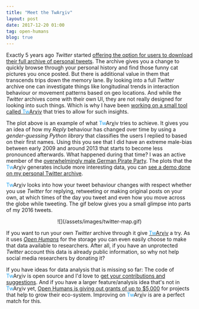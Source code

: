 ```yaml
---
title: "Meet the TwArχiv"
layout: post
date: 2017-12-20 01:00
tag: open-humans
blog: true
---
```

<link href='https://cdnjs.cloudflare.com/ajax/libs/metrics-graphics/2.11.0/metricsgraphics.min.css' rel='stylesheet' type='text/css'>
<script src='https://cdnjs.cloudflare.com/ajax/libs/jquery/3.1.0/jquery.min.js'></script>
<script src="https://d3js.org/d3.v4.min.js"></script>
<script src="https://cdnjs.cloudflare.com/ajax/libs/metrics-graphics/2.11.0/metricsgraphics.min.js"></script>

Exactly 5 years ago *Twitter* started [offering the option for users to download their full
archive of personal tweets](https://blog.twitter.com/official/en_us/a/2012/your-twitter-archive.html). The archive gives you a change to quickly browse through your
personal history and find those funny cat pictures you once posted. But there is additional value in them that transcends trips down the memory lane. By looking into a full *Twitter* archive one can investigate things like longitudinal trends in interaction behaviour or movement patterns based on geo locations. And while the *Twitter* archives come with their own UI, they are not really designed for looking into such things. Which is why I have been <a href='http://twarxiv.org/'>working on a small tool called <font color="#1DA1F2">Tw</font>Arχiv</a> that tries to allow for such insights.

<div class='gender_replies'></div>

The plot above is an example of what <font color="#1DA1F2">Tw</font>Arχiv tries to achieve. It gives you an idea of how my *Reply* behaviour has changed over time by using a *gender-guessing Python library* that classifies the users I replied to based on their first names. Using this you see that I did have an extreme male-bias between early 2009 and around 2013 that starts to become less pronounced afterwards. What happened during that time? I was an active member of the [overwhelmingly male German Pirate Party](https://en.wikipedia.org/wiki/Pirate_Party_Germany). The plots that the <font color="#1DA1F2">Tw</font>Arχiv generates include more interesting data, you can [see a demo done on my personal Twitter archive](https://twtr-analyser.herokuapp.com/tweet_display/interactions/72944223/).

<font color="#1DA1F2">Tw</font>Arχiv looks into how your tweet behaviour changes with respect whether you use *Twitter* for replying, retweeting or making original posts on your own, at which times of the day you tweet and even how you move across the globe while tweeting. The gif below gives you a small glimpse into parts of my 2016 tweets.

<center>![](/assets/images/twitter-map.gif)</center>

If you want to run your own *Twitter* archive through it give <a href='http://twarxiv.org/'><font color="#1DA1F2">Tw</font>Arχiv</a> a try. As it uses [*Open Humans*](https://www.openhumans.org) for the storage you can even easily choose to make that data available to researchers. After all, if you have an unprotected *Twitter* account this data is already public information, so why not help social media researchers by donating it?

If you have ideas for data analysis that is missing so far: The code of <font color="#1DA1F2">Tw</font>Arχiv is open source and I'd love to [get your contributions and suggestions](https://github.com/gedankenstuecke/twitter-analyser). And if you have a larger feature/analysis idea that's not in <font color="#1DA1F2">Tw</font>Arχiv yet, [Open Humans is giving out grants of up to $5,000](https://www.openhumans.org/grants) for projects that help to grow their eco-system. Improving on <font color="#1DA1F2">Tw</font>Arχiv is are a perfect match for this.

<script>

d3.json('/graph.json', function(data) {
   data = MG.convert.date(data, 'date');
   MG.data_graphic({
     title: "replies & gender",
     data: data,
     width: 600,
     height: 450,
     right: 60,
     full_width: true,
     target: ".gender_replies",
     x_accessor: "date",
     y_accessor: ["male",'female'],
     legend: ["male",'female'],
     aggregate_rollover: true,
   });
});
</script>
